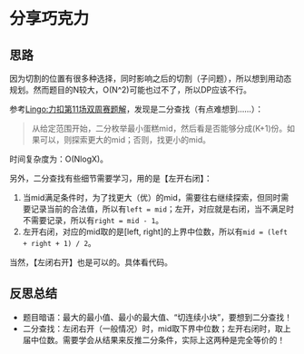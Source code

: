 # 分享巧克力

## 思路

因为切割的位置有很多种选择，同时影响之后的切割（子问题），所以想到用动态规划。然而题目的N较大，O(N^2)可能也过不了，所以DP应该不行。

参考[Lingo:力扣第11场双周赛题解](https://leetcode-cn.com/circle/article/4Zpy7m/)，发现是二分查找（有点难想到……）：

> 从给定范围开始，二分枚举最小蛋糕mid，然后看是否能够分成(K+1)份。如果可以，则探索更大的mid；否则，找更小的mid。

时间复杂度为：O(NlogX)。

另外，二分查找有些细节需要学习，用的是【左开右闭】：

1. 当mid满足条件时，为了找更大（优）的mid，需要往右继续探索，但同时需要记录当前的合法值，所以有`left = mid`；左开，对应就是右闭，当不满足时不需要记录，所以有`right = mid - 1`。
1. 左开右闭，对应的mid取的是[left, right]的上界中位数，所以有`mid = (left + right + 1) / 2`。

当然，【左闭右开】也是可以的。具体看代码。

## 反思总结

- 题目暗语：最大的最小值、最小的最大值、“切连续小块”，要想到二分查找！
- 二分查找：左闭右开（一般情况）时，mid取下界中位数；左开右闭时，取上届中位数。需要学会从结果来反推二分条件，实际上这两种是完全等价的！
